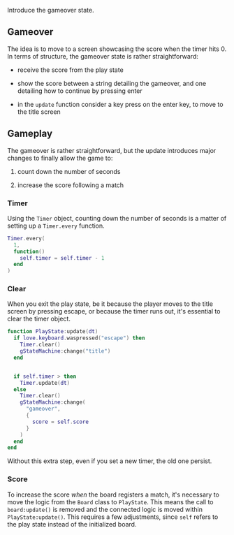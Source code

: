 Introduce the gameover state.

## Gameover

The idea is to move to a screen showcasing the score when the timer hits 0. In terms of structure, the gameover state is rather straightforward:

- receive the score from the play state

- show the score between a string detailing the gameover, and one detailing how to continue by pressing enter

- in the `update` function consider a key press on the enter key, to move to the title screen

## Gameplay

The gameover is rather straightforward, but the update introduces major changes to finally allow the game to:

1. count down the number of seconds

2. increase the score following a match

### Timer

Using the `Timer` object, counting down the number of seconds is a matter of setting up a `Timer.every` function.

```lua
Timer.every(
  1,
  function()
    self.timer = self.timer - 1
  end
)
```

### Clear

When you exit the play state, be it because the player moves to the title screen by pressing escape, or because the timer runs out, it's essential to clear the timer object.

```lua
function PlayState:update(dt)
  if love.keyboard.waspressed("escape") then
    Timer.clear()
    gStateMachine:change("title")
  end


  if self.timer > then
    Timer.update(dt)
  else
    Timer.clear()
    gStateMachine:change(
      "gameover",
      {
        score = self.score
      }
    )
  end
end
```

Without this extra step, even if you set a new timer, the old one persist.

### Score

To increase the score _when_ the board registers a match, it's necessary to move the logic from the `Board` class to `PlayState`. This means the call to `board:update()` is removed and the connected logic is moved within `PlayState:update()`. This requires a few adjustments, since `self` refers to the play state instead of the initialized board.
